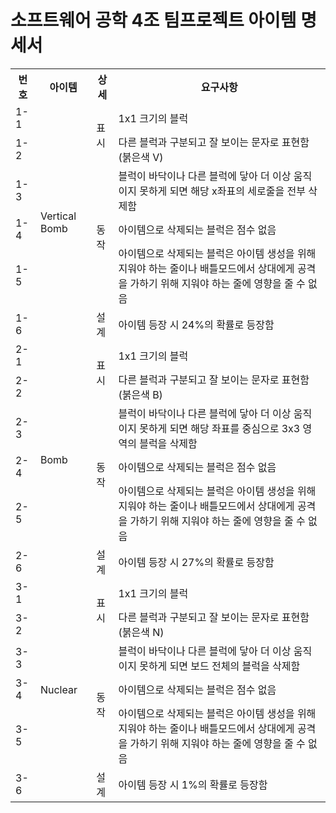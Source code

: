 # 소프트웨어 공학 4조 팀프로젝트 아이템 명세서


<table>
        <th>번호</th>
        <th>아이템</th>
        <th>상세</th>
        <th>요구사항</th>
    <tr>
        <td>1-1</td>
        <td rowspan="6">Vertical Bomb</td>
        <td rowspan="2">표시</td>
        <td>1x1 크기의 블럭</td>
    </tr>
    <tr>
        <td>1-2</td>
        <td>다른 블럭과 구분되고 잘 보이는 문자로 표현함(붉은색 V)</td>
    </tr>
    <tr>
        <td>1-3</td>
        <td rowspan="3">동작</td>
        <td>블럭이 바닥이나 다른 블럭에 닿아 더 이상 움직이지 못하게 되면 해당 x좌표의 세로줄을 전부 삭제함</td>
    </tr>
    <tr>
        <td>1-4</td>
        <td>아이템으로 삭제되는 블럭은 점수 없음</td>
    </tr>
    <tr>
        <td>1-5</td>
        <td>아이템으로 삭제되는 블럭은 아이템 생성을 위해 지워야 하는 줄이나 배틀모드에서 상대에게 공격을 가하기 위해 지워야 하는 줄에 영향을 줄 수 없음</td>
    </tr>
    <tr>
        <td>1-6</td>
        <td>설계</td>
        <td>아이템 등장 시 24%의 확률로 등장함</td>
    </tr>
    <tr>
        <td>2-1</td>
        <td rowspan="6">Bomb</td>
        <td rowspan="2">표시</td>
        <td>1x1 크기의 블럭</td>
    </tr>
    <tr>
        <td>2-2</td>
        <td>다른 블럭과 구분되고 잘 보이는 문자로 표현함(붉은색 B)</td>
    </tr>
    <tr>
        <td>2-3</td>
        <td rowspan="3">동작</td>
        <td>블럭이 바닥이나 다른 블럭에 닿아 더 이상 움직이지 못하게 되면 해당 좌표를 중심으로 3x3 영역의 블럭을 삭제함</td>
    </tr>
    <tr>
        <td>2-4</td>
        <td>아이템으로 삭제되는 블럭은 점수 없음</td>
    </tr>
        <tr>
        <td>2-5</td>
        <td>아이템으로 삭제되는 블럭은 아이템 생성을 위해 지워야 하는 줄이나 배틀모드에서 상대에게 공격을 가하기 위해 지워야 하는 줄에 영향을 줄 수 없음</td>
    </tr>
        <tr>
        <td>2-6</td>
        <td>설계</td>
        <td>아이템 등장 시 27%의 확률로 등장함</td>
    </tr>

<tr>
        <td>3-1</td>
        <td rowspan="6">Nuclear</td>
        <td rowspan="2">표시</td>
        <td>1x1 크기의 블럭</td>
    </tr>
    <tr>
        <td>3-2</td>
        <td>다른 블럭과 구분되고 잘 보이는 문자로 표현함(붉은색 N)</td>
    </tr>
    <tr>
        <td>3-3</td>
        <td rowspan="3">동작</td>
        <td>블럭이 바닥이나 다른 블럭에 닿아 더 이상 움직이지 못하게 되면 보드 전체의 블럭을 삭제함</td>
    </tr>
    <tr>
        <td>3-4</td>
        <td>아이템으로 삭제되는 블럭은 점수 없음</td>
    </tr>
        <tr>
        <td>3-5</td>
        <td>아이템으로 삭제되는 블럭은 아이템 생성을 위해 지워야 하는 줄이나 배틀모드에서 상대에게 공격을 가하기 위해 지워야 하는 줄에 영향을 줄 수 없음</td>
    </tr>
    <tr>
        <td>3-6</td>
        <td>설계</td>
        <td>아이템 등장 시 1%의 확률로 등장함</td>
    </tr>
</table>